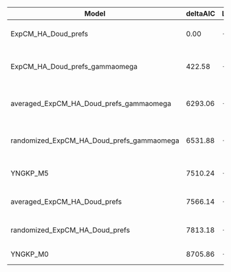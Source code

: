 | Model                                     | deltaAIC | LogLikelihood | nParams | ParamValues                                               |
|-------------------------------------------|----------|---------------|---------|-----------------------------------------------------------|
| ExpCM_HA_Doud_prefs                       | 0.00     | -54654.76     | 6       | beta=1.53, kappa=3.33, omega=0.22                         |
| ExpCM_HA_Doud_prefs_gammaomega            | 422.58   | -54865.05     | 7       | alpha_omega=2.69, beta=1.54, beta_omega=10.00, kappa=3.42 |
| averaged_ExpCM_HA_Doud_prefs_gammaomega   | 6293.06  | -57800.29     | 7       | alpha_omega=1.15, beta=1.49, beta_omega=10.00, kappa=3.14 |
| randomized_ExpCM_HA_Doud_prefs_gammaomega | 6531.88  | -57919.70     | 7       | alpha_omega=1.15, beta=0.05, beta_omega=10.00, kappa=3.18 |
| YNGKP_M5                                  | 7510.24  | -58403.88     | 12      | alpha_omega=1.11, beta_omega=10.00, kappa=2.89            |
| averaged_ExpCM_HA_Doud_prefs              | 7566.14  | -58437.83     | 6       | beta=1.44, kappa=3.01, omega=0.11                         |
| randomized_ExpCM_HA_Doud_prefs            | 7813.18  | -58561.35     | 6       | beta=0.01, kappa=3.02, omega=0.11                         |
| YNGKP_M0                                  | 8705.86  | -59002.69     | 11      | kappa=2.73, omega=0.09                                    |